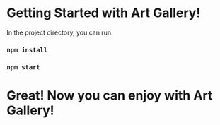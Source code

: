 # Getting Started with Art Gallery!

In the project directory, you can run:

### `npm install`
### `npm start`

# Great! Now you can enjoy with Art Gallery!
